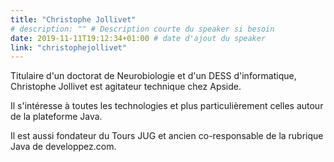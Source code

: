 ```yaml
---
title: "Christophe Jollivet"
# description: "" # Description courte du speaker si besoin
date: 2019-11-11T19:12:34+01:00 # date d'ajout du speaker
link: "christophejollivet"
---
```

Titulaire d'un doctorat de Neurobiologie et d'un DESS d'informatique, Christophe Jollivet est agitateur technique chez Apside.

Il s'intéresse à toutes les technologies et plus particulièrement celles autour de la plateforme Java.

Il est aussi fondateur du Tours JUG et ancien co-responsable de la rubrique Java de developpez.com.
